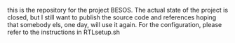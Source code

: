 this is the repository for the project BESOS.
The actual state of the project is closed, but I still
want to publish the source code and references hoping that somebody els, one day, will use it again.
For the configuration, please refer to the instructions in RTLsetup.sh

